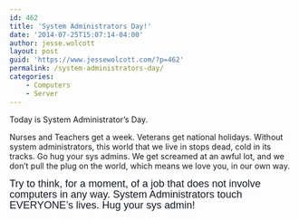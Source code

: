 ```yaml
---
id: 462
title: 'System Administrators Day!'
date: '2014-07-25T15:07:14-04:00'
author: jesse.wolcott
layout: post
guid: 'https://www.jessewolcott.com/?p=462'
permalink: /system-administrators-day/
categories:
    - Computers
    - Server
---
```


Today is System Administrator’s Day.

Nurses and Teachers get a week. Veterans get national holidays. Without system administrators, this world that we live in stops dead, cold in its tracks. Go hug your sys admins. We get screamed at an awful lot, and we don’t pull the plug on the world, which means we love you, in our own way.

<span style="color: #141823; font-family: Helvetica, Arial, 'lucida grande', tahoma, verdana, arial, sans-serif; font-size: large;"><span style="line-height: 19px;">Try to think, for a moment, of a job that does not involve computers in any way. System Administrators touch EVERYONE’s lives. Hug your sys admin!</span></span>
